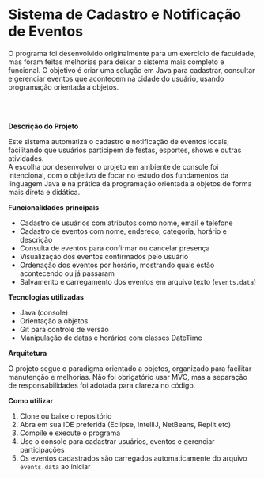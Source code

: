 # Sistema de Cadastro e Notificação de Eventos

O programa foi desenvolvido originalmente para um exercício de faculdade, mas foram feitas melhorias para deixar o sistema mais completo e funcional. O objetivo é criar uma solução em Java para cadastrar, consultar e gerenciar eventos que acontecem na cidade do usuário, usando programação orientada a objetos.

<br><br>

**Descrição do Projeto**

Este sistema automatiza o cadastro e notificação de eventos locais, facilitando que usuários participem de festas, esportes, shows e outras atividades.  
A escolha por desenvolver o projeto em ambiente de console foi intencional, com o objetivo de focar no estudo dos fundamentos da linguagem Java e na prática da programação orientada a objetos de forma mais direta e didática.


**Funcionalidades principais**

- Cadastro de usuários com atributos como nome, email e telefone  
- Cadastro de eventos com nome, endereço, categoria, horário e descrição  
- Consulta de eventos para confirmar ou cancelar presença  
- Visualização dos eventos confirmados pelo usuário  
- Ordenação dos eventos por horário, mostrando quais estão acontecendo ou já passaram  
- Salvamento e carregamento dos eventos em arquivo texto (`events.data`)

**Tecnologias utilizadas**

- Java (console)  
- Orientação a objetos  
- Git para controle de versão  
- Manipulação de datas e horários com classes DateTime

**Arquitetura**

O projeto segue o paradigma orientado a objetos, organizado para facilitar manutenção e melhorias. Não foi obrigatório usar MVC, mas a separação de responsabilidades foi adotada para clareza no código.

**Como utilizar**

1. Clone ou baixe o repositório  
2. Abra em sua IDE preferida (Eclipse, IntelliJ, NetBeans, Replit etc)  
3. Compile e execute o programa  
4. Use o console para cadastrar usuários, eventos e gerenciar participações  
5. Os eventos cadastrados são carregados automaticamente do arquivo `events.data` ao iniciar
